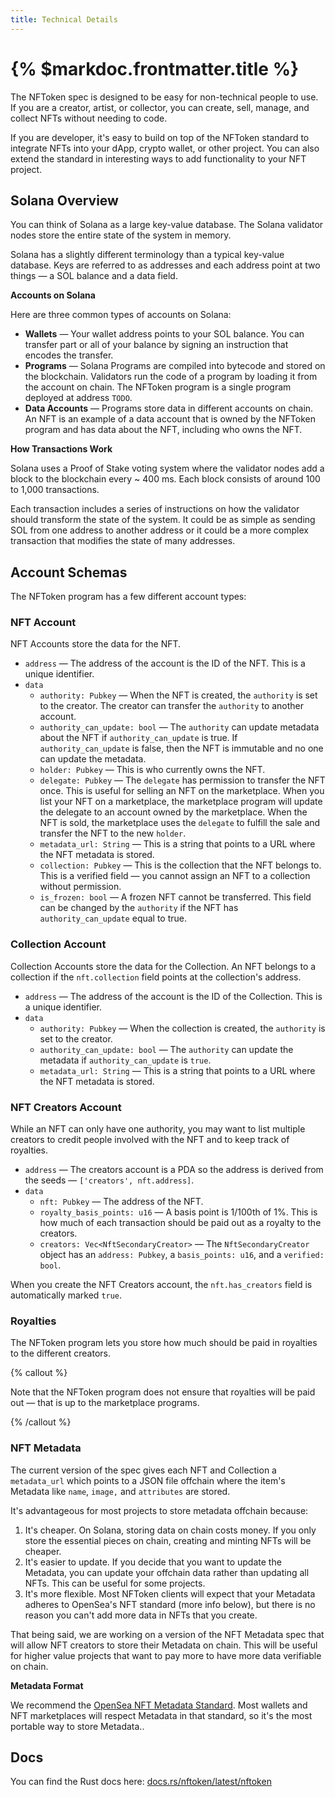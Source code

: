 ```yaml
---
title: Technical Details
---
```


# {% $markdoc.frontmatter.title %}

The NFToken spec is designed to be easy for non-technical people to use. If you are a creator, artist, or collector, you can create, sell, manage, and collect NFTs without needing to code.

If you are developer, it's easy to build on top of the NFToken standard to integrate NFTs into your dApp, crypto wallet, or other project. You can also extend the standard in interesting ways to add functionality to your NFT project.

## Solana Overview

You can think of Solana as a large key-value database. The Solana validator nodes store the entire state of the system in memory.

Solana has a slightly different terminology than a typical key-value database. Keys are referred to as addresses and each address point at two things — a SOL balance and a data field.

**Accounts on Solana**

Here are three common types of accounts on Solana:

- **Wallets** — Your wallet address points to your SOL balance. You can transfer part or all of your balance by signing an instruction that encodes the transfer.
- **Programs** — Solana Programs are compiled into bytecode and stored on the blockchain. Validators run the code of a program by loading it from the account on chain. The NFToken program is a single program deployed at address `TODO`.
- **Data Accounts** — Programs store data in different accounts on chain. An NFT is an example of a data account that is owned by the NFToken program and has data about the NFT, including who owns the NFT.

**How Transactions Work**

Solana uses a Proof of Stake voting system where the validator nodes add a block to the blockchain every ~ 400 ms. Each block consists of around 100 to 1,000 transactions.

Each transaction includes a series of instructions on how the validator should transform the state of the system. It could be as simple as sending SOL from one address to another address or it could be a more complex transaction that modifies the state of many addresses.

## Account Schemas

The NFToken program has a few different account types:

### NFT Account

NFT Accounts store the data for the NFT.

- `address` — The address of the account is the ID of the NFT. This is a unique identifier.
- `data`
  - `authority: Pubkey` — When the NFT is created, the `authority` is set to the creator. The creator can transfer the `authority` to another account.
  - `authority_can_update: bool` — The `authority` can update metadata about the NFT if `authority_can_update` is true. If `authority_can_update` is false, then the NFT is immutable and no one can update the metadata.
  - `holder: Pubkey` — This is who currently owns the NFT.
  - `delegate: Pubkey` — The `delegate` has permission to transfer the NFT once. This is useful for selling an NFT on the marketplace. When you list your NFT on a marketplace, the marketplace program will update the delegate to an account owned by the marketplace. When the NFT is sold, the marketplace uses the `delegate` to fulfill the sale and transfer the NFT to the new `holder`.
  - `metadata_url: String` — This is a string that points to a URL where the NFT metadata is stored.
  - `collection: Pubkey` — This is the collection that the NFT belongs to. This is a verified field — you cannot assign an NFT to a collection without permission.
  - `is_frozen: bool` — A frozen NFT cannot be transferred. This field can be changed by the `authority` if the NFT has `authority_can_update` equal to true.

### Collection Account

Collection Accounts store the data for the Collection. An NFT belongs to a collection if the `nft.collection` field points at the collection's address.

- `address` — The address of the account is the ID of the Collection. This is a unique identifier.
- `data`
  - `authority: Pubkey` — When the collection is created, the `authority` is set to the creator.
  - `authority_can_update: bool` — The `authority` can update the metadata if `authority_can_update` is `true`.
  - `metadata_url: String` — This is a string that points to a URL where the NFT metadata is stored.

### NFT Creators Account

While an NFT can only have one authority, you may want to list multiple creators to credit people involved with the NFT and to keep track of royalties.

- `address` — The creators account is a PDA so the address is derived from the seeds — `['creators', nft.address]`.
- `data`
  - `nft: Pubkey` — The address of the NFT.
  - `royalty_basis_points: u16` — A basis point is 1/100th of 1%. This is how much of each transaction should be paid out as a royalty to the creators.
  - `creators: Vec<NftSecondaryCreator>` — The `NftSecondaryCreator` object has an `address: Pubkey`, a `basis_points: u16`, and a `verified: bool`.

When you create the NFT Creators account, the `nft.has_creators` field is automatically marked `true`.

### Royalties

The NFToken program lets you store how much should be paid in royalties to the different creators.

{% callout %}

Note that the NFToken program does not ensure that royalties will be paid out — that is up to the marketplace programs.

{% /callout %}

### NFT Metadata

The current version of the spec gives each NFT and Collection a `metadata_url` which points to a JSON file offchain where the item's Metadata like `name`, `image,` and `attributes` are stored.

It's advantageous for most projects to store metadata offchain because:

1. It's cheaper. On Solana, storing data on chain costs money. If you only store the essential pieces on chain, creating and minting NFTs will be cheaper.
2. It's easier to update. If you decide that you want to update the Metadata, you can update your offchain data rather than updating all NFTs. This can be useful for some projects.
3. It's more flexible. Most NFToken clients will expect that your Metadata adheres to OpenSea's NFT standard (more info below), but there is no reason you can't add more data in NFTs that you create.

That being said, we are working on a version of the NFT Metadata spec that will allow NFT creators to store their Metadata on chain. This will be useful for higher value projects that want to pay more to have more data verifiable on chain.

**Metadata Format**

We recommend the [OpenSea NFT Metadata Standard](https://docs.opensea.io/docs/metadata-standards#metadata-structure). Most wallets and NFT marketplaces will respect Metadata in that standard, so it's the most portable way to store Metadata..

## Docs

You can find the Rust docs here: [docs.rs/nftoken/latest/nftoken](https://docs.rs/nftoken/latest/nftoken/)
